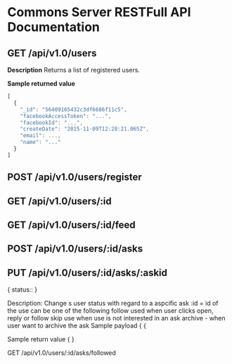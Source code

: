 # Commons Server RESTFull API Documentation


## GET /api/v1.0/users
**Description**
Returns a list of registered users.

**Sample returned value**
```javascript
[
  {
    "_id": "56409165432c3df6686f11c5",
    "facebookAccessToken": "...",
    "facebookId": "...",
    "createDate": "2015-11-09T12:28:21.065Z",
    "email": ...,
    "name": "..."
  }
]
```

## POST /api/v1.0/users/register


## GET /api/v1.0/users/:id


## GET /api/v1.0/users/:id/feed
## POST /api/v1.0/users/:id/asks
## PUT /api/v1.0/users/:id/asks/:askid


{
	status:: <value>
}

Description: Change s user status with regard to a aspcific ask
:id = id of the use
<status>  can be one of the following
follow used when user clicks open, reply or follow
skip use when use is not interested in an ask
archive - when user want to archive the ask
Sample payload
{
{

Sample return value
{
}

GET /api/v1.0/users/:id/asks/followed


